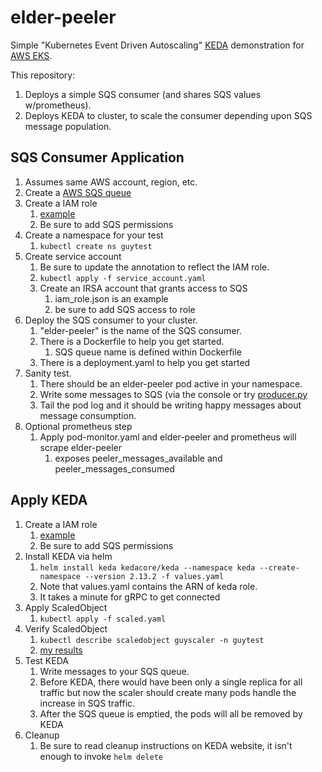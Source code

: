 # elder-peeler

Simple "Kubernetes Event Driven Autoscaling" [KEDA](https://github.com/kedacore/keda) demonstration for [AWS EKS](https://aws.amazon.com/eks/). 

This repository:
1. Deploys a simple SQS consumer (and shares SQS values w/prometheus).
1. Deploys KEDA to cluster, to scale the consumer depending upon SQS message population.

## SQS Consumer Application
1.  Assumes same AWS account, region, etc.
1.  Create a [AWS SQS queue](https://aws.amazon.com/sqs/)
1.  Create a IAM role
    1.  [example](https://github.com/guycole/elder-peeler/blob/main/iam_role.json)
    1.  Be sure to add SQS permissions
1.  Create a namespace for your test
    1.  ```kubectl create ns guytest```
1.  Create service account
    1.  Be sure to update the annotation to reflect the IAM role.
    1.  ```kubectl apply -f service_account.yaml```
    1.  Create an IRSA account that grants access to SQS
        1. iam_role.json is an example
        1. be sure to add SQS access to role
1.  Deploy the SQS consumer to your cluster.
    1.  "elder-peeler" is the name of the SQS consumer.
    1.  There is a Dockerfile to help you get started.
        1. SQS queue name is defined within Dockerfile
    1.  There is a deployment.yaml to help you get started
1.  Sanity test.
    1.  There should be an elder-peeler pod active in your namespace.
    1.  Write some messages to SQS (via the console or try [producer.py](https://github.com/guycole/aws-lab/tree/master/sqs_driver)
    1.  Tail the pod log and it should be writing happy messages about message consumption.  
1.  Optional prometheus step
    1.  Apply pod-monitor.yaml and elder-peeler and prometheus will scrape elder-peeler
        1. exposes peeler_messages_available and peeler_messages_consumed
## Apply KEDA
1.  Create a IAM role
    1.  [example](https://github.com/guycole/elder-peeler/blob/main/keda_role.json)
    1.  Be sure to add SQS permissions
1.  Install KEDA via helm
    1.  ```helm install keda kedacore/keda --namespace keda --create-namespace --version 2.13.2 -f values.yaml```
    1.  Note that values.yaml contains the ARN of keda role.
    1.  It takes a minute for gRPC to get connected
1.  Apply ScaledObject 
    1. ```kubectl apply -f scaled.yaml```
1.  Verify ScaledObject
    1.  ```kubectl describe scaledobject guyscaler -n guytest```
    1.  [my results](https://github.com/guycole/elder-peeler/blob/main/describe.txt)
1.  Test KEDA
    1. Write messages to your SQS queue.
    1. Before KEDA, there would have been only a single replica for all traffic but now the scaler should create many pods handle the increase in SQS traffic.
    1. After the SQS queue is emptied, the pods will all be removed by KEDA 
1.  Cleanup
    1. Be sure to read cleanup instructions on KEDA website, it isn't enough to invoke ```helm delete```

